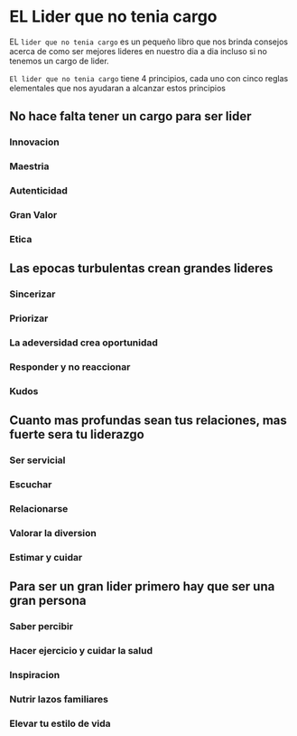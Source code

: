 # EL Lider que no tenia cargo

EL `lider que no tenia cargo` es un pequeño libro que nos brinda consejos acerca de como ser mejores lideres en nuestro dia a dia incluso si no tenemos un cargo de lider.

`El lider que no tenia cargo` tiene 4 principios, cada uno con cinco reglas elementales que nos ayudaran a alcanzar estos principios


## No hace falta tener un cargo para ser lider

### Innovacion

### Maestria

### Autenticidad

### Gran Valor

### Etica

## Las epocas turbulentas crean grandes lideres

### Sincerizar

### Priorizar

### La adeversidad crea oportunidad

### Responder y no reaccionar

### Kudos

## Cuanto mas profundas sean tus relaciones, mas fuerte sera tu liderazgo

### Ser servicial

### Escuchar

### Relacionarse

### Valorar la diversion

### Estimar y cuidar

## Para ser un gran lider primero hay que ser una gran persona

### Saber percibir

### Hacer ejercicio y cuidar la salud

### Inspiracion

### Nutrir lazos familiares

### Elevar tu estilo de vida
